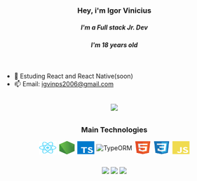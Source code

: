 <div align="center">

### Hey, i'm Igor Vinicius
##### I'm a Full stack Jr. Dev
##### I'm 18 years old

</div>
<br>
  
- 🌱 Estuding React and React Native(soon)
- 📫 Email: igvinps2006@gmail.com

<br>
<div align="center">
  <a href="https://github.com/igorvini25">
    <img height="180em" src="https://github-readme-stats.vercel.app/api/top-langs/?username=igorvini25&layout=compact&langs_count=7&theme=radical&title_color=fff&text_color=fff&border_color=9745f5"/>
  </a>
</div>
  
  ##
  
 <div style="display: inline_block" align='center'>
  <h3>Main Technologies</h3>
  <img align="center" alt="React" height="30" width="40" src="https://raw.githubusercontent.com/devicons/devicon/master/icons/react/react-original.svg">
  <img align="center" alt="NodeJs" height="30" width="40" src="https://raw.githubusercontent.com/devicons/devicon/master/icons/nodejs/nodejs-original.svg">
  <img align="center" alt="TS" height="30" width="40" src="https://raw.githubusercontent.com/devicons/devicon/master/icons/typescript/typescript-original.svg">
  <img align="center" alt="TypeORM" height="30" src="https://user-images.githubusercontent.com/30929568/112730670-de09a480-8f58-11eb-9875-0d9ebb87fbd6.png">
  <img align="center" alt="HTML" height="30" width="40" src="https://raw.githubusercontent.com/devicons/devicon/master/icons/html5/html5-original.svg">
  <img align="center" alt="CSS" height="30" width="40" src="https://raw.githubusercontent.com/devicons/devicon/master/icons/css3/css3-original.svg">
  <img align="center" alt="JavaScript" height="30" width="40" src="https://raw.githubusercontent.com/devicons/devicon/master/icons/javascript/javascript-plain.svg">
</div>
  
  ##
 
<div align='center'> 
  <a href="https://instagram.com/lgor.vinicius" target="_blank"><img src="https://img.shields.io/badge/-Instagram-%23E4405F?style=for-the-badge&logo=instagram&logoColor=white" target="_blank"></a>
 	<a href = "mailto:igvinps2006@gmail.com"><img src="https://img.shields.io/badge/-Gmail-%23333?style=for-the-badge&logo=gmail&logoColor=white" target="_blank"></a>
  <a href="https://www.linkedin.com/in/igor-vinicius-845b68217" target="_blank"><img src="https://img.shields.io/badge/-LinkedIn-%230077B5?style=for-the-badge&logo=linkedin&logoColor=white" target="_blank"></a> 
</div>
